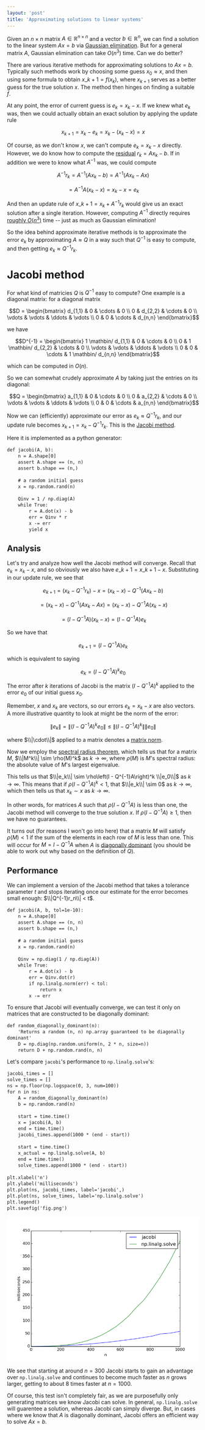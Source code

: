 ```yaml
---
layout: 'post'
title: 'Approximating solutions to linear systems'
---
```


Given an $n\times n$ matrix $A \in \mathbb{R}^{n\times n}$ and a vector $b \in \mathbb{R}^n$, we can find a solution to the linear system $Ax = b$ via [Gaussian elimination][gaussian]. But for a general matrix $A$, Gaussian elimination can take $O(n^3)$ time. Can we do better?

There are various iterative methods for approximating solutions to $Ax = b$. Typically such methods work by choosing some guess $x_0 \approx x$, and then using some formula to obtain $x\_{k+1} = f(x_k)$, where $x_{k+1}$ serves as a better guess for the true solution $x$. The method then hinges on finding a suitable $f$.

At any point, the error of current guess is $e_k = x_k - x$. If we knew what $e_k$ was, then we could actually obtain an exact solution by applying the update rule

$$x_{k+1} = x_k - e_k = x_k - (x_k - x) = x$$

Of course, as we don't know $x$, we can't compute $e_k = x_k - x$ directly. However, we do know how to compute the [residual][residual] $r_k = Ax_k - b$. If in addition we were to know what $A^{-1}$ was, we could compute

$$A^{-1}r_k = A^{-1}\left(Ax_k - b\right) = A^{-1}\left(Ax_k - Ax\right)$$

$$= A^{-1}A(x_k-x) = x_k - x = e_k$$

And then an update rule of $x\_{k+1} = x_k + A^{-1}r_k$ would give us an exact solution after a single iteration. However, computing $A^{-1}$ directly requires [roughly $O(n^3)$][matrixinv] time -- just as much as Gaussian elimination!

So the idea behind approximate iterative methods is to approximate the error $e_k$ by approximating $A \approx Q$ in a way such that $Q^{-1}$ is easy to compute, and then getting $e_k \approx Q^{-1}r_k$.

# Jacobi method

For what kind of matricies $Q$ is $Q^{-1}$ easy to compute? One example is a diagonal matrix: for a diagonal matrix

$$D = \begin{bmatrix}
d_{1,1} & 0 & \cdots & 0 \\
0 & d_{2,2} & \cdots & 0 \\
\vdots & \vdots & \ddots & \vdots \\
0 & 0 & \cdots & d_{n,n}
\end{bmatrix}$$

we have

$$D^{-1} = \begin{bmatrix}
1 \mathbin/ d_{1,1} & 0 & \cdots & 0 \\
0 & 1 \mathbin/ d_{2,2} & \cdots & 0 \\
\vdots & \vdots & \ddots & \vdots \\
0 & 0 & \cdots & 1 \mathbin/ d_{n,n}
\end{bmatrix}$$

which can be computed in $O(n)$.

So we can somewhat crudely approximate $A$ by taking just the entries on its diagonal:

$$Q = \begin{bmatrix}
a_{1,1} & 0 & \cdots & 0 \\
0 & a_{2,2} & \cdots & 0 \\
\vdots & \vdots & \ddots & \vdots \\
0 & 0 & \cdots & a_{n,n}
\end{bmatrix}$$

Now we can (efficiently) approximate our error as $e_k \approx Q^{-1}r_k$, and our update rule becomes $x_{k+1} = x_k - Q^{-1}r_k$. This is the [Jacobi method][jacobi].

Here it is implemented as a python generator:


    def jacobi(A, b):
        n = A.shape[0]
        assert A.shape == (n, n)
        assert b.shape == (n,)

        # a random initial guess
        x = np.random.rand(n)

        Qinv = 1 / np.diag(A)
        while True:
            r = A.dot(x) - b
            err = Qinv * r
            x -= err
            yield x

## Analysis

Let's try and analyze how well the Jacobi method will converge. Recall that $e_k = x_k - x$, and so obviously we also have $e\_{k+1} = x\_{k+1} - x$. Substituting in our update rule, we see that

$$e_{k+1} = \left(x_k - Q^{-1}r_k\right) - x = (x_k - x) - Q^{-1}\left(Ax_k - b\right)$$

$$ = (x_k - x) - Q^{-1}\left(Ax_k - Ax\right) = (x_k - x) - Q^{-1}A(x_k - x)$$

$$ = (I - Q^{-1}A)(x_k - x) = (I-Q^{-1}A)e_k$$

So we have that

$$e_{k+1} = \left(I - Q^{-1}A\right)e_k$$

which is equivalent to saying

$$e_k = \left(I - Q^{-1}A\right)^k e_0$$

The error after $k$ iterations of Jacobi is the matrix $(I - Q^{-1}A)^k$ applied to the error $e_0$ of our initial guess $x_0$.

Remember, $x$ and $x_k$ are vectors, so our errors $e_k = x_k - x$ are also vectors. A more illustrative quantity to look at might be the norm of the error:

$$\|e_k\| = \left\|(I - Q^{-1}A)^ke_0\right\| \le \left\|(I - Q^{-1}A)^k\right\|\|e_0\|$$

where $\\|\cdot\\|$ applied to a matrix denotes a [matrix norm][matrixnorm].

Now we employ the [spectral radius theorem][specradthm], which tells us that for a matrix $M$, $\\|M^k\\| \sim \rho(M)^k$ as $k \to \infty$, where $\rho(M)$ is $M$'s spectral radius: the absolute value of $M$'s largest eigenvalue.

This tells us that $\\|e_k\\| \sim \rho\left(I - Q^{-1}A\right)^k \\|e_0\\|$ as $k\to\infty$. This means that if $\rho\left(I - Q^{-1}A\right)^k < 1$, that $\\|e_k\\| \sim 0$ as $k \to \infty$, which then tells us that $x_k \sim x$ as $k \to \infty$.

In other words, for matrices $A$ such that $\rho\left(I - Q^{-1}A\right)$ is less than one, the Jacobi method will converge to the true solution $x$. If $\rho\left(I - Q^{-1}A\right) \ge 1$, then we have no guarantees.

It turns out (for reasons I won't go into here) that a matrix $M$ will satisfy $\rho\left(M\right) < 1$ if the sum of the elements in each row of $M$ is less than one. This will occur for $M = I - Q^{-1}A$ when $A$ is [diagonally dominant][diagdom] (you should be able to work out why based on the definition of $Q$).

## Performance

We can implement a version of the Jacobi method that takes a tolerance parameter $t$ and stops iterating once our estimate for the error becomes small enough: $\\|Q^{-1}r_n\\| < t$.

    def jacobi(A, b, tol=1e-10):
        n = A.shape[0]
        assert A.shape == (n, n)
        assert b.shape == (n,)

        # a random initial guess
        x = np.random.rand(n)

        Qinv = np.diag(1 / np.diag(A))
        while True:
            r = A.dot(x) - b
            err = Qinv.dot(r)
            if np.linalg.norm(err) < tol:
                return x
            x -= err

To ensure that Jacobi will eventually converge, we can test it only on matrices that are constructed to be diagonally dominant:

    def random_diagonally_dominant(n):
        'Returns a random (n, n) np.array guaranteed to be diagonally dominant'
        D = np.diag(np.random.uniform(n, 2 * n, size=n))
        return D + np.random.rand(n, n)

Let's compare `jacobi`'s performance to `np.linalg.solve`'s:


    jacobi_times = []
    solve_times = []
    ns = np.floor(np.logspace(0, 3, num=100))
    for n in ns:
        A = random_diagonally_dominant(n)
        b = np.random.rand(n)

        start = time.time()
        x = jacobi(A, b)
        end = time.time()
        jacobi_times.append(1000 * (end - start))

        start = time.time()
        x_actual = np.linalg.solve(A, b)
        end = time.time()
        solve_times.append(1000 * (end - start))

    plt.xlabel('n')
    plt.ylabel('milliseconds')
    plt.plot(ns, jacobi_times, label='jacobi',)
    plt.plot(ns, solve_times, label='np.linalg.solve')
    plt.legend()
    plt.savefig('fig.png')

![graph](/images/approx-linsystem-1.png)

We see that starting at around $n = 300$ Jacobi starts to gain an advantage over `np.linalg.solve` and continues to become much faster as $n$ grows larger, getting to about 8 times faster at $n = 1000$.

Of course, this test isn't completely fair, as we are purposefully only generating matrices we know Jacobi can solve. In general, `np.linalg.solve` will guarentee a solution, whereas Jacobi can simply diverge. But, in cases where we know that $A$ is diagonally dominant, Jacobi offers an efficient way to solve $Ax = b$.


[gaussian]: http://en.wikipedia.org/wiki/Gaussian_elimination
[residual]: http://en.wikipedia.org/wiki/Residual_(numerical_analysis)
[matrixinv]: http://en.wikipedia.org/wiki/Computational_complexity_of_mathematical_operations#Matrix_algebra
[jacobi]: http://en.wikipedia.org/wiki/Jacobi_method
[matrixnorm]: http://en.wikipedia.org/wiki/Matrix_norm
[specradthm]: http://en.wikipedia.org/wiki/Spectral_radius#Theorem_.28Gelfand.27s_formula.2C_1941.29
[diagdom]: http://en.wikipedia.org/wiki/Diagonally_dominant_matrix
